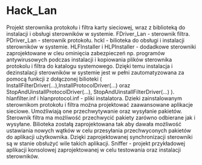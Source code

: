 # Hack_Lan
Projekt sterownika protokołu i filtra karty sieciowej, wraz z biblioteką do instalacji i obsługi sterowników w systemie. 
FDriver_Lan - sterownik filtra. PDriver_Lan - sterownik protokołu. hckl - bilioteka do obsługi i instalacji sterowników w systemie.
HLFInstaller i HLPInstaller - dodadkowe sterowniki zaprojektowane w cleu ominięcia zabezpieczeń np. programów antywirusowych podczas instalacji i kopiowania
plików sterownika protokolu i filtra do katalogu systemowego. Dzięki temu instalacja i dezinstalacji sterowników w systemie jest w pełni zautomatyzowana za pomocą
funkcji z dołączonej bilioteki ( InstallFilterDriver(...),InstallProtocolDriver(...) oraz StopAndUinstallProtocolDriver(...), StopAndUinstallFilterDriver(...) ). 
hlanfilter.inf i hlanprotocol.inf - pliki instalatora. Dzieki zainstalowanym sterownikom protokołu i filtra można projektować zaawansowane aplikacje sieciowe. 
Umożliwiają one przechwytywanie oraz wysyłanie pakietów. Sterownik filtra ma możliwość przechwycić pakiety zarówno odbierane jak i wysyłane. 
Bilioteka zostałą zaprojektowana tak aby dawała możliwość ustawiania nowych wątków w celu przesyłania przechwyconych pakietów do aplikacji użytkownika. 
Dzięki zaprojektowanej synchronizacji sterowniki są w stanie obsłużyć wile takich aplikacji.
Sniffer - projekt przykładowej aplikacji konsolowej zaprojektowanej w celu testowania oraz instalacji sterowników.
